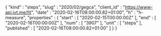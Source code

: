 {
  "kind" : "steps",
  "slug" : "2020/02/gegca",
  "client_id" : "https://www-api.jvt.me/fit",
  "date" : "2020-02-16T08:00:00.82+01:00",
  "h" : "h-measure",
  "properties" : {
    "start" : [ "2020-02-15T00:00:00Z" ],
    "end" : [ "2020-02-16T00:00:00Z" ],
    "num" : [ "3907" ],
    "unit" : [ "steps" ],
    "published" : [ "2020-02-16T08:00:00.82+01:00" ]
  }
}
